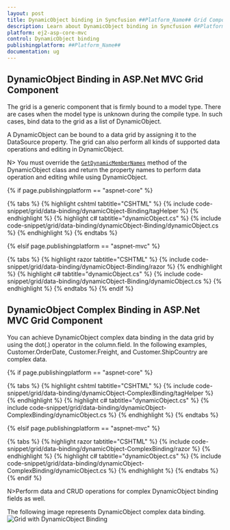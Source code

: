 ```yaml
---
layout: post
title: DynamicObject binding in Syncfusion ##Platform_Name## Grid Component
description: Learn about DynamicObject binding in Syncfusion ##Platform_Name## Grid component of Syncfusion Essential JS 2 and more.
platform: ej2-asp-core-mvc
control: DynamicObject binding
publishingplatform: ##Platform_Name##
documentation: ug
---
```


## DynamicObject Binding in ASP.Net MVC Grid Component

The grid is a generic component that is firmly bound to a model type. There are cases when the model type is unknown during the compile type. In such cases, bind data to the grid as a list of DynamicObject.

A DynamicObject can be bound to a data grid by assigning it to the DataSource property. The grid can also perform all kinds of supported data operations and editing in DynamicObject.

N> You must override the [`GetDynamicMemberNames`](https://learn.microsoft.com/en-us/dotnet/api/system.dynamic.dynamicobject.getdynamicmembernames?view=netcore-3.1) method of the DynamicObject class and return the property names to perform data operation and editing while using DynamicObject.

{% if page.publishingplatform == "aspnet-core" %}

{% tabs %}
{% highlight cshtml tabtitle="CSHTML" %}
{% include code-snippet/grid/data-binding/dynamicObject-Binding/tagHelper %}
{% endhighlight %}
{% highlight c# tabtitle="dynamicObject.cs" %}
{% include code-snippet/grid/data-binding/dynamicObject-Binding/dynamicObject.cs %}
{% endhighlight %}
{% endtabs %}

{% elsif page.publishingplatform == "aspnet-mvc" %}

{% tabs %}
{% highlight razor tabtitle="CSHTML" %}
{% include code-snippet/grid/data-binding/dynamicObject-Binding/razor %}
{% endhighlight %}
{% highlight c# tabtitle="dynamicObject.cs" %}
{% include code-snippet/grid/data-binding/dynamicObject-Binding/dynamicObject.cs %}
{% endhighlight %}
{% endtabs %}
{% endif %}

## DynamicObject Complex Binding in ASP.Net MVC Grid Component

You can achieve DynamicObject complex data binding in the data grid by using the dot(.) operator in the column.field. In the following examples, Customer.OrderDate, Customer.Freight, and Customer.ShipCountry are complex data.

{% if page.publishingplatform == "aspnet-core" %}

{% tabs %}
{% highlight cshtml tabtitle="CSHTML" %}
{% include code-snippet/grid/data-binding/dynamicObject-ComplexBinding/tagHelper %}
{% endhighlight %}
{% highlight c# tabtitle="dynamicObject.cs" %}
{% include code-snippet/grid/data-binding/dynamicObject-ComplexBinding/dynamicObject.cs %}
{% endhighlight %}
{% endtabs %}

{% elsif page.publishingplatform == "aspnet-mvc" %}

{% tabs %}
{% highlight razor tabtitle="CSHTML" %}
{% include code-snippet/grid/data-binding/dynamicObject-ComplexBinding/razor %}
{% endhighlight %}
{% highlight c# tabtitle="dynamicObject.cs" %}
{% include code-snippet/grid/data-binding/dynamicObject-ComplexBinding/dynamicObject.cs %}
{% endhighlight %}
{% endtabs %}
{% endif %}

N>Perform data and CRUD operations for complex DynamicObject binding fields as well.

The following image represents DynamicObject complex data binding.
![Grid with DynamicObject Binding](images/DynamicObject-binding.png)